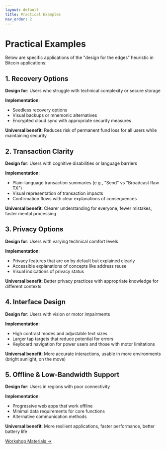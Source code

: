 ```yaml
---
layout: default
title: Practical Examples
nav_order: 2
---
```


# Practical Examples

Below are specific applications of the "design for the edges" heuristic in Bitcoin applications:

## 1. Recovery Options

**Design for**: Users who struggle with technical complexity or secure storage

**Implementation**:
- Seedless recovery options
- Visual backups or mnemonic alternatives
- Encrypted cloud sync with appropriate security measures

**Universal benefit**: Reduces risk of permanent fund loss for all users while maintaining security

## 2. Transaction Clarity

**Design for**: Users with cognitive disabilities or language barriers

**Implementation**:
- Plain-language transaction summaries (e.g., "Send" vs "Broadcast Raw TX")
- Visual representation of transaction impacts
- Confirmation flows with clear explanations of consequences

**Universal benefit**: Clearer understanding for everyone, fewer mistakes, faster mental processing

## 3. Privacy Options

**Design for**: Users with varying technical comfort levels

**Implementation**:
- Privacy features that are on by default but explained clearly
- Accessible explanations of concepts like address reuse
- Visual indications of privacy status

**Universal benefit**: Better privacy practices with appropriate knowledge for different contexts

## 4. Interface Design

**Design for**: Users with vision or motor impairments

**Implementation**:
- High contrast modes and adjustable text sizes
- Larger tap targets that reduce potential for errors
- Keyboard navigation for power users and those with motor limitations

**Universal benefit**: More accurate interactions, usable in more environments (bright sunlight, on the move)

## 5. Offline & Low-Bandwidth Support

**Design for**: Users in regions with poor connectivity

**Implementation**:
- Progressive web apps that work offline
- Minimal data requirements for core functions
- Alternative communication methods

**Universal benefit**: More resilient applications, faster performance, better battery life

[Workshop Materials →](workshop.html)
